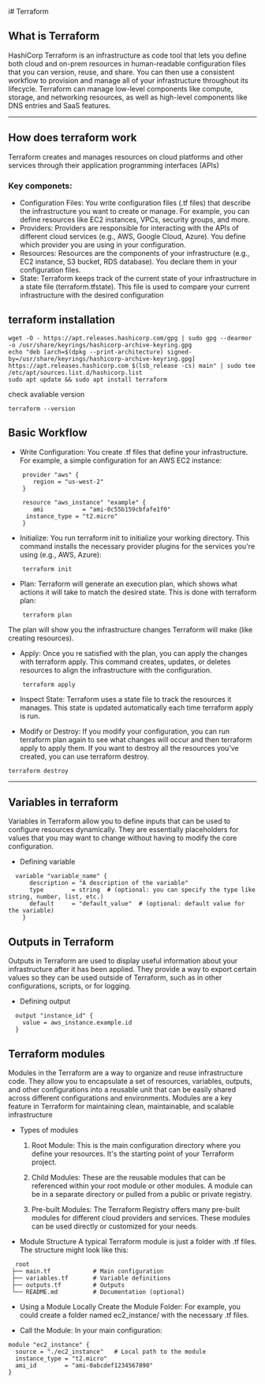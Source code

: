 i# Terraform 
## What is Terraform 
HashiCorp Terraform is an infrastructure as code tool that lets you define both cloud and on-prem resources in human-readable configuration files that you can version, reuse, and share. You can then use a consistent workflow to provision and manage all of your infrastructure throughout its lifecycle. Terraform can manage low-level components like compute, storage, and networking resources, as well as high-level components like DNS entries and SaaS features.

---
## How does terraform work 
Terraform creates and manages resources on cloud platforms and other services through their application programming interfaces (APIs)
### Key componets: 
* Configuration Files:
You write configuration files (.tf files) that describe the infrastructure you want to create or manage. For example, you can define resources like EC2 instances, VPCs, security groups, and more.
* Providers:
Providers are responsible for interacting with the APIs of different cloud services (e.g., AWS, Google Cloud, Azure). You define which provider you are using in your configuration.
* Resources:
Resources are the components of your infrastructure (e.g., EC2 instance, S3 bucket, RDS database). You declare them in your configuration files.
* State:
Terraform keeps track of the current state of your infrastructure in a state file (terraform.tfstate). This file is used to compare your current infrastructure with the desired configuration

## terraform installation 
```
wget -O - https://apt.releases.hashicorp.com/gpg | sudo gpg --dearmor -o /usr/share/keyrings/hashicorp-archive-keyring.gpg
echo "deb [arch=$(dpkg --print-architecture) signed-by=/usr/share/keyrings/hashicorp-archive-keyring.gpg] https://apt.releases.hashicorp.com $(lsb_release -cs) main" | sudo tee /etc/apt/sources.list.d/hashicorp.list
sudo apt update && sudo apt install terraform
```
check avaliable version 
```
terraform --version
``` 
## Basic Workflow
* Write Configuration:
You create .tf files that define your infrastructure. For example, a simple configuration for an AWS EC2 instance:
```
    provider "aws" {
       region = "us-west-2"
    }
  
    resource "aws_instance" "example" {
       ami           = "ami-0c55b159cbfafe1f0"
     instance_type = "t2.micro"
    }
```
* Initialize:
You run terraform init to initialize your working directory. This command installs the necessary provider plugins for the services you're using (e.g., AWS, Azure):
```
    terraform init
```
* Plan:
Terraform will generate an execution plan, which shows what actions it will take to match the desired state. This is done with terraform plan:
```
    terraform plan
```
The plan will show you the infrastructure changes Terraform will make (like creating resources).

* Apply:
Once you re satisfied with the plan, you can apply the changes with terraform apply. This command creates, updates, or deletes resources to align the infrastructure with the configuration.
```
    terraform apply
```
* Inspect State:
Terraform uses a state file to track the resources it manages. This state is updated automatically each time terraform apply is run.

* Modify or Destroy:
If you modify your configuration, you can run terraform plan again to see what changes will occur and then terraform apply to apply them.
If you want to destroy all the resources you’ve created, you can use terraform destroy.
```
terraform destroy
 ```
---
## Variables in terraform
Variables in Terraform allow you to define inputs that can be used to configure resources dynamically. They are essentially placeholders for values that you may want to change without having to modify the core configuration.

* Defining variable 
```
  variable "variable_name" {
      description = "A description of the variable"
      type        = string  # (optional: you can specify the type like string, number, list, etc.)
      default     = "default_value"  # (optional: default value for the variable)
    }
```

## Outputs in Terraform
Outputs in Terraform are used to display useful information about your infrastructure after it has been applied. They provide a way to export certain values so they can be used outside of Terraform, such as in other configurations, scripts, or for logging.

* Defining output
```
  output "instance_id" {
    value = aws_instance.example.id
  }
```
## Terraform modules 
Modules in the Terraform are a way to organize and reuse infrastructure code. They allow you to encapsulate a set of resources, variables, outputs, and other configurations into a reusable unit that can be easily shared across different configurations and environments. Modules are a key feature in Terraform for maintaining clean, maintainable, and scalable infrastructure

* Types of modules
  1. Root Module: This is the main configuration directory where you define your resources. It's the starting point of your Terraform project.

  2. Child Modules: These are the reusable modules that can be referenced within your root module or other modules. A module can be in a separate directory or         pulled from a public or private registry.
  
  3. Pre-built Modules: The Terraform Registry offers many pre-built modules for different cloud providers and services. These modules can be used directly or         customized for your needs. 
* Module Structure
  A typical Terraform module is just a folder with .tf files. The structure might look like this:
```
  root
 ├── main.tf            # Main configuration
 ├── variables.tf       # Variable definitions
 ├── outputs.tf         # Outputs
 └── README.md          # Documentation (optional)
```
* Using a Module Locally
Create the Module Folder:
For example, you could create a folder named ec2_instance/ with the necessary .tf files.

* Call the Module: In your main configuration:
```
module "ec2_instance" {
  source = "./ec2_instance"   # Local path to the module
  instance_type = "t2.micro"
  ami_id        = "ami-0abcdef1234567890"
}
```
